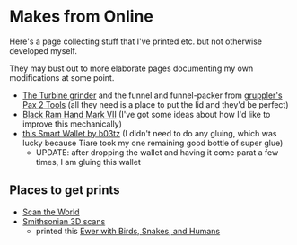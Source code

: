 # Makes from Online

Here's a page collecting stuff that I've printed etc. but not otherwise developed myself.

They may bust out to more elaborate pages documenting my own modifications at some point.

- [The Turbine grinder][] and the funnel and funnel-packer from [gruppler's Pax 2 Tools][] (all they need is a place to put the lid and they'd be perfect)
- [Black Ram Hand Mark VII][] (I've got some ideas about how I'd like to improve this mechanically)
- [this Smart Wallet by b03tz][b03tz] (I didn't need to do any gluing, which was lucky because Tiare took my one remaining good bottle of super glue)
  - UPDATE: after dropping the wallet and having it come parat a few times, I am gluing this wallet

[The Turbine grinder]: https://www.thingiverse.com/thing:2138128
[gruppler's Pax 2 tools]: https://www.thingiverse.com/thing:963088
[Black Ram Hand Mark VII]: https://www.thingiverse.com/thing:2605203
[b03tz]: https://www.thingiverse.com/thing:3097272

## Places to get prints

- [Scan the World](https://www.myminifactory.com/scantheworld/)
- [Smithsonian 3D scans](https://3d.si.edu/)
  - printed this [Ewer with Birds, Snakes, and Humans](https://3d.si.edu/explorer/ewer-with-birds-snakes-and-humans#downloads)
